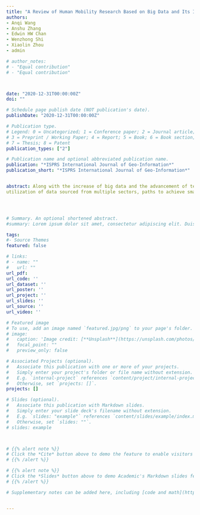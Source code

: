 ```yaml
---
title: "A Review of Human Mobility Research Based on Big Data and Its Implication for Smart City Development"
authors:
- Anqi Wang
- Anshu Zhang
- Edwin HW Chan
- Wenzhong Shi
- Xiaolin Zhou
- admin

# author_notes:
# - "Equal contribution"
# - "Equal contribution"



date: "2020-12-31T00:00:00Z"
doi: ""

# Schedule page publish date (NOT publication's date).
publishDate: "2020-12-31T00:00:00Z"

# Publication type.
# Legend: 0 = Uncategorized; 1 = Conference paper; 2 = Journal article;
# 3 = Preprint / Working Paper; 4 = Report; 5 = Book; 6 = Book section;
# 7 = Thesis; 8 = Patent
publication_types: ["2"]

# Publication name and optional abbreviated publication name.
publication: "*ISPRS International Journal of Geo-Information*"
publication_short: "*ISPRS International Journal of Geo-Information*"


abstract: Along with the increase of big data and the advancement of technologies, comprehensive data-driven knowledge of urban systems is becoming more attainable, yet the connection between big-data research and its application e.g., in smart city development, is not clearly articulated. Focusing on Human Mobility, one of the most frequently investigated applications of big data analytics, a framework for linking international academic research and city-level management policy was established and applied to the case of Hong Kong. Literature regarding human mobility research using big data are reviewed. These studies contribute to (1) discovering the spatial-temporal phenomenon, (2) identifying the difference in human behaviour or spatial attributes, (3) explaining the dynamic of mobility, and (4) applying to city management. Then, the application of the research to smart city development are scrutinised based on email queries to various governmental departments in Hong Kong. The identified challenges include data isolation, data unavailability, gaming between costs and quality of data, limited knowledge derived from rich data, as well as estrangement between public and private sectors. With further improvement in the practical value of data analytics and the
utilization of data sourced from multiple sectors, paths to achieve smarter cities from policymaking perspectives are highlighted.




# Summary. An optional shortened abstract.
#summary: Lorem ipsum dolor sit amet, consectetur adipiscing elit. Duis posuere tellus ac convallis placerat. Proin tincidunt magna sed ex sollicitudin condimentum.

tags:
#- Source Themes
featured: false

# links:
# - name: ""
#   url: ""
url_pdf: 
url_code: ''
url_dataset: ''
url_poster: ''
url_project: ''
url_slides: ''
url_source: ''
url_video: ''

# Featured image
# To use, add an image named `featured.jpg/png` to your page's folder. 
# image:
#   caption: 'Image credit: [**Unsplash**](https://unsplash.com/photos/jdD8gXaTZsc)'
#   focal_point: ""
#   preview_only: false

# Associated Projects (optional).
#   Associate this publication with one or more of your projects.
#   Simply enter your project's folder or file name without extension.
#   E.g. `internal-project` references `content/project/internal-project/index.md`.
#   Otherwise, set `projects: []`.
projects: []

# Slides (optional).
#   Associate this publication with Markdown slides.
#   Simply enter your slide deck's filename without extension.
#   E.g. `slides: "example"` references `content/slides/example/index.md`.
#   Otherwise, set `slides: ""`.
# slides: example



# {{% alert note %}}
# Click the *Cite* button above to demo the feature to enable visitors to import publication metadata into their reference management software.
# {{% /alert %}}

# {{% alert note %}}
# Click the *Slides* button above to demo Academic's Markdown slides feature.
# {{% /alert %}}

# Supplementary notes can be added here, including [code and math](https://sourcethemes.com/academic/docs/writing-markdown-latex/).


---
```



